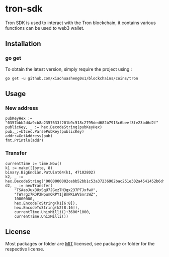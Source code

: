 # tron-sdk
Tron SDK is used to interact with the Tron blockchain, it contains various functions can be used to web3 wallet.

## Installation

### go get

To obtain the latest version, simply require the project using :

```shell
go get -u github.com/xiaohuasheng0x1/blockchains/coins/tron
```

## Usage
### New address
```golang
pubKeyHex := "0357bbb2d4a9cb8a2357633f201b9c518c2795ded682b7913c6beef3fe23bd6d2f"
publicKey, _ := hex.DecodeString(pubKeyHex)
pub,_:=btcec.ParsePubKey(publicKey)
addr:=GetAddress(pub)
fmt.Println(addr)
```


###  Transfer 
```golang
currentTime := time.Now()
k1 := make([]byte, 8)
binary.BigEndian.PutUint64(k1, 47102802)
k2, _ := hex.DecodeString("0000000002cebb52bb1c53a37236902bac251e302a4541452b6df63f594562b9")
d2, _ := newTransfer(
    "TSAaoJuxBUxSqU7JGxzTH3gx237PTJxfwV",
    "TWYrgz7RDP2NpumQRPY1jBmPKLWVSnrzWZ",
    10000000,
    hex.EncodeToString(k1[6:8]),
    hex.EncodeToString(k2[8:16]),
    currentTime.UnixMilli()+3600*1000,
    currentTime.UnixMilli())

```

## License
Most packages or folder are [MIT](<https://github.com/xiaohuasheng0x1/blockchains/blob/main/coins/aptos/LICENSE>) licensed, see package or folder for the respective license.
